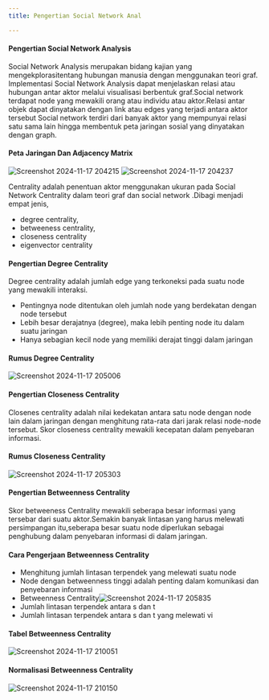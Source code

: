 ```yaml
---
title: Pengertian Social Network Anal

---
```


#### Pengertian Social Network Analysis
Social Network Analysis merupakan bidang kajian yang mengekplorasitentang hubungan manusia dengan menggunakan teori graf. Implementasi Social Network Analysis dapat menjelaskan relasi atau hubungan antar aktor melalui visualisasi berbentuk graf.Social network terdapat node yang mewakili orang atau individu atau aktor.Relasi  antar objek  dapat dinyatakan dengan link atau edges yang terjadi antara aktor tersebut Social network terdiri dari banyak aktor yang mempunyai relasi satu sama lain hingga membentuk peta jaringan sosial yang dinyatakan dengan graph.

#### Peta Jaringan Dan Adjacency Matrix
![Screenshot 2024-11-17 204215](https://hackmd.io/_uploads/SJ1V7dDzkx.png)
![Screenshot 2024-11-17 204237](https://hackmd.io/_uploads/Sk9VXODG1l.png)

Centrality adalah penentuan aktor menggunakan ukuran pada Social Network Centrality dalam teori graf dan social network .Dibagi menjadi empat jenis, 
* degree centrality, 
* betweeness centrality, 
* closeness centrality 
* eigenvector centrality

#### Pengertian Degree Centrality
Degree centrality adalah jumlah edge yang terkoneksi pada suatu node yang mewakili interaksi.
* Pentingnya node ditentukan oleh jumlah node yang berdekatan dengan node tersebut
* Lebih besar derajatnya (degree), maka lebih penting node itu dalam suatu jaringan 
* Hanya sebagian kecil node yang memiliki derajat tinggi dalam jaringan 

#### Rumus Degree Centrality
![Screenshot 2024-11-17 205006](https://hackmd.io/_uploads/B1eiEuwG1x.png)

#### Pengertian Closeness Centrality
Closenes centrality adalah nilai kedekatan antara satu node dengan node lain dalam jaringan dengan menghitung rata-rata dari jarak relasi node-node tersebut. Skor closeness centrality mewakili kecepatan dalam penyebaran informasi.

#### Rumus Closeness Centrality
![Screenshot 2024-11-17 205303](https://hackmd.io/_uploads/HJEIB_wf1l.png)

#### Pengertian Betweenness Centrality
Skor betweeness Centrality mewakili seberapa besar informasi yang tersebar dari suatu aktor.Semakin banyak lintasan yang harus melewati persimpangan itu,seberapa besar suatu node diperlukan sebagai penghubung dalam penyebaran informasi di dalam jaringan.

#### Cara Pengerjaan Betweenness Centrality
* Menghitung jumlah lintasan terpendek yang melewati suatu node
* Node dengan  betweenness  tinggi  adalah  penting dalam komunikasi dan penyebaran informasi
* Betweenness Centrality![Screenshot 2024-11-17 205835](https://hackmd.io/_uploads/HyC5UuwMkl.png)
* Jumlah lintasan terpendek antara  s dan t
* Jumlah lintasan terpendek antara s dan t yang melewati vi

#### Tabel Betweenness Centrality
![Screenshot 2024-11-17 210051](https://hackmd.io/_uploads/HkFXw_Pf1e.png)

#### Normalisasi Betweenness Centrality
![Screenshot 2024-11-17 210150](https://hackmd.io/_uploads/SJJDPOvz1l.png)
